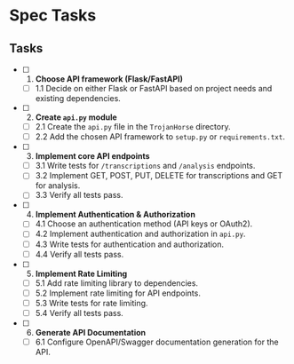 # Spec Tasks

## Tasks

- [ ] 1. **Choose API framework (Flask/FastAPI)**
  - [ ] 1.1 Decide on either Flask or FastAPI based on project needs and existing dependencies.

- [ ] 2. **Create `api.py` module**
  - [ ] 2.1 Create the `api.py` file in the `TrojanHorse` directory.
  - [ ] 2.2 Add the chosen API framework to `setup.py` or `requirements.txt`.

- [ ] 3. **Implement core API endpoints**
  - [ ] 3.1 Write tests for `/transcriptions` and `/analysis` endpoints.
  - [ ] 3.2 Implement GET, POST, PUT, DELETE for transcriptions and GET for analysis.
  - [ ] 3.3 Verify all tests pass.

- [ ] 4. **Implement Authentication & Authorization**
  - [ ] 4.1 Choose an authentication method (API keys or OAuth2).
  - [ ] 4.2 Implement authentication and authorization in `api.py`.
  - [ ] 4.3 Write tests for authentication and authorization.
  - [ ] 4.4 Verify all tests pass.

- [ ] 5. **Implement Rate Limiting**
  - [ ] 5.1 Add rate limiting library to dependencies.
  - [ ] 5.2 Implement rate limiting for API endpoints.
  - [ ] 5.3 Write tests for rate limiting.
  - [ ] 5.4 Verify all tests pass.

- [ ] 6. **Generate API Documentation**
  - [ ] 6.1 Configure OpenAPI/Swagger documentation generation for the API.
